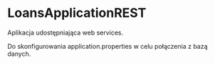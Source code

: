 # LoansApplicationREST

Aplikacja udostępniająca web services.

Do skonfigurowania application.properties w celu połączenia z bazą danych.
